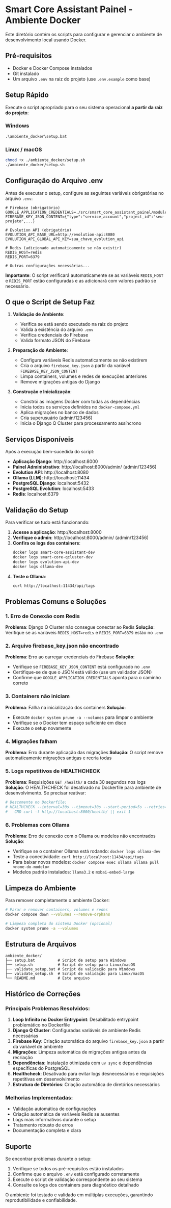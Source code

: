 # Smart Core Assistant Painel - Ambiente Docker

Este diretório contém os scripts para configurar e gerenciar o ambiente de desenvolvimento local usando Docker.

## Pré-requisitos

- Docker e Docker Compose instalados
- Git instalado
- Um arquivo `.env` na raiz do projeto (use `.env.example` como base)

## Setup Rápido

Execute o script apropriado para o seu sistema operacional **a partir da raiz do projeto**:

### Windows
```cmd
.\ambiente_docker\setup.bat
```

### Linux / macOS
```bash
chmod +x ./ambiente_docker/setup.sh
./ambiente_docker/setup.sh
```

## Configuração do Arquivo .env

Antes de executar o setup, configure as seguintes variáveis obrigatórias no arquivo `.env`:

```env
# Firebase (obrigatório)
GOOGLE_APPLICATION_CREDENTIALS=./src/smart_core_assistant_painel/modules/initial_loading/utils/keys/firebase_config/firebase_key.json
FIREBASE_KEY_JSON_CONTENT={"type":"service_account","project_id":"seu-projeto",...}

# Evolution API (obrigatório)
EVOLUTION_API_BASE_URL=http://evolution-api:8080
EVOLUTION_API_GLOBAL_API_KEY=sua_chave_evolution_api

# Redis (adicionado automaticamente se não existir)
REDIS_HOST=redis
REDIS_PORT=6379

# Outras configurações necessárias...
```

**Importante**: O script verificará automaticamente se as variáveis `REDIS_HOST` e `REDIS_PORT` estão configuradas e as adicionará com valores padrão se necessário.

## O que o Script de Setup Faz

1. **Validação de Ambiente**:
   - Verifica se está sendo executado na raiz do projeto
   - Valida a existência do arquivo `.env`
   - Verifica credenciais do Firebase
   - Valida formato JSON do Firebase

2. **Preparação do Ambiente**:
   - Configura variáveis Redis automaticamente se não existirem
   - Cria o arquivo `firebase_key.json` a partir da variável `FIREBASE_KEY_JSON_CONTENT`
   - Limpa containers, volumes e redes de execuções anteriores
   - Remove migrações antigas do Django

3. **Construção e Inicialização**:
   - Constrói as imagens Docker com todas as dependências
   - Inicia todos os serviços definidos no `docker-compose.yml`
   - Aplica migrações no banco de dados
   - Cria superusuário (admin/123456)
   - Inicia o Django Q Cluster para processamento assíncrono

## Serviços Disponíveis

Após a execução bem-sucedida do script:

- **Aplicação Django**: http://localhost:8000
- **Painel Administrativo**: http://localhost:8000/admin/ (admin/123456)
- **Evolution API**: http://localhost:8080
- **Ollama (LLM)**: http://localhost:11434
- **PostgreSQL Django**: localhost:5432
- **PostgreSQL Evolution**: localhost:5433
- **Redis**: localhost:6379

## Validação do Setup

Para verificar se tudo está funcionando:

1. **Acesse a aplicação**: http://localhost:8000
2. **Verifique o admin**: http://localhost:8000/admin/ (admin/123456)
3. **Confira os logs dos containers**:
   ```bash
   docker logs smart-core-assistant-dev
   docker logs smart-core-qcluster-dev
   docker logs evolution-api-dev
   docker logs ollama-dev
   ```
4. **Teste o Ollama**:
   ```bash
   curl http://localhost:11434/api/tags
   ```

## Problemas Comuns e Soluções

### 1. Erro de Conexão com Redis
**Problema**: Django Q Cluster não consegue conectar ao Redis
**Solução**: Verifique se as variáveis `REDIS_HOST=redis` e `REDIS_PORT=6379` estão no `.env`

### 2. Arquivo firebase_key.json não encontrado
**Problema**: Erro ao carregar credenciais do Firebase
**Solução**: 
- Verifique se `FIREBASE_KEY_JSON_CONTENT` está configurado no `.env`
- Certifique-se de que o JSON está válido (use um validador JSON)
- Confirme que `GOOGLE_APPLICATION_CREDENTIALS` aponta para o caminho correto

### 3. Containers não iniciam
**Problema**: Falha na inicialização dos containers
**Solução**: 
- Execute `docker system prune -a --volumes` para limpar o ambiente
- Verifique se o Docker tem espaço suficiente em disco
- Execute o setup novamente

### 4. Migrações falham
**Problema**: Erro durante aplicação das migrações
**Solução**: O script remove automaticamente migrações antigas e recria todas

### 5. Logs repetitivos de HEALTHCHECK
**Problema**: Requisições `GET /health/` a cada 30 segundos nos logs
**Solução**: O HEALTHCHECK foi desativado no Dockerfile para ambiente de desenvolvimento. Se precisar reativar:
```dockerfile
# Descomente no Dockerfile:
# HEALTHCHECK --interval=30s --timeout=30s --start-period=5s --retries=3 \
#   CMD curl -f http://localhost:8000/health/ || exit 1
```

### 6. Problemas com Ollama
**Problema**: Erro de conexão com o Ollama ou modelos não encontrados
**Solução**: 
- Verifique se o container Ollama está rodando: `docker logs ollama-dev`
- Teste a conectividade: `curl http://localhost:11434/api/tags`
- Para baixar novos modelos: `docker compose exec ollama ollama pull <nome-do-modelo>`
- Modelos padrão instalados: `llama3.2` e `mxbai-embed-large`

## Limpeza do Ambiente

Para remover completamente o ambiente Docker:

```bash
# Parar e remover containers, volumes e redes
docker compose down --volumes --remove-orphans

# Limpeza completa do sistema Docker (opcional)
docker system prune -a --volumes
```

## Estrutura de Arquivos

```
ambiente_docker/
├── setup.bat          # Script de setup para Windows
├── setup.sh           # Script de setup para Linux/macOS
├── validate_setup.bat # Script de validação para Windows
├── validate_setup.sh  # Script de validação para Linux/macOS
└── README.md          # Este arquivo
```

## Histórico de Correções

### Principais Problemas Resolvidos:

1. **Loop Infinito no Docker Entrypoint**: Desabilitado entrypoint problemático no Dockerfile
2. **Django Q Cluster**: Configuradas variáveis de ambiente Redis necessárias
3. **Firebase Key**: Criação automática do arquivo `firebase_key.json` a partir da variável de ambiente
4. **Migrações**: Limpeza automática de migrações antigas antes da recriação
5. **Dependências**: Instalação otimizada com `uv sync` e dependências específicas do PostgreSQL
6. **Healthcheck**: Desativado para evitar logs desnecessários e requisições repetitivas em desenvolvimento
7. **Estrutura de Diretórios**: Criação automática de diretórios necessários

### Melhorias Implementadas:

- Validação automática de configurações
- Criação automática de variáveis Redis se ausentes
- Logs mais informativos durante o setup
- Tratamento robusto de erros
- Documentação completa e clara

## Suporte

Se encontrar problemas durante o setup:

1. Verifique se todos os pré-requisitos estão instalados
2. Confirme que o arquivo `.env` está configurado corretamente
3. Execute o script de validação correspondente ao seu sistema
4. Consulte os logs dos containers para diagnóstico detalhado

O ambiente foi testado e validado em múltiplas execuções, garantindo reprodutibilidade e confiabilidade.